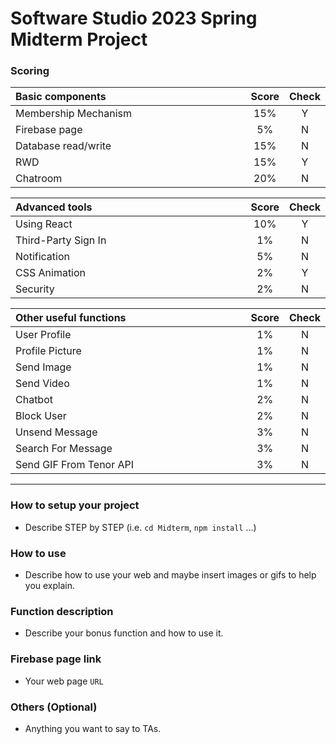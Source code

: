 # Software Studio 2023 Spring Midterm Project

### Scoring

| **Basic components**                             | **Score** | **Check** |
| :----------------------------------------------- | :-------: | :-------: |
| Membership Mechanism                             | 15%       | Y         |
| Firebase page                                    | 5%        | N         |
| Database read/write                              | 15%       | N         |
| RWD                                              | 15%       | Y         |
| Chatroom                                         | 20%       | N         |

| **Advanced tools**                               | **Score** | **Check** |
| :----------------------------------------------- | :-------: | :-------: |
| Using React                                      | 10%       | Y         |
| Third-Party Sign In                              | 1%        | N         |
| Notification                                     | 5%        | N         |
| CSS Animation                                    | 2%        | Y         |
| Security                                         | 2%        | N         |

| **Other useful functions**                       | **Score** | **Check** |
| :----------------------------------------------- | :-------: | :-------: |
| User Profile                                     | 1%        | N         |
| Profile Picture                                  | 1%        | N         |
| Send Image                                       | 1%        | N         |
| Send Video                                       | 1%        | N         |
| Chatbot                                          | 2%        | N         |
| Block User                                       | 2%        | N         |
| Unsend Message                                   | 3%        | N         |
| Search For Message                               | 3%        | N         |
| Send GIF From Tenor API                          | 3%        | N         |


---

### How to setup your project

-  Describe STEP by STEP (i.e. `cd Midterm`, `npm install` ...)

### How to use 

- Describe how to use your web and maybe insert images or gifs to help you explain.

### Function description

- Describe your bonus function and how to use it.

### Firebase page link

- Your web page `URL`

### Others (Optional)

- Anything you want to say to TAs.

<style>
table th{
    width: 100%;
}
</style>